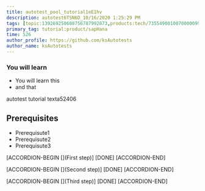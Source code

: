 ```yaml
---
title: autotest_pool_tutorial1eE1hv
description: autotest6TSN6D_10/16/2020 1:25:29 PM
tags: [topic:139269250608756787992873,products:tech/73554900100700000996,tutorial:experience/advanced]
primary_tag: tutorial:product/sapHana
time: 526
author_profile: https://github.com/ksAutotests
author_name: ksAutotests
---
```

### You will learn
- You will learn this
- and that

autotest tutorial texta52406

## Prerequisites
- Prerequisute1
- Prerequisute2
- Prerequisute3

[ACCORDION-BEGIN [](First step)]
[DONE]
[ACCORDION-END]

[ACCORDION-BEGIN [](Second step)]
[DONE]
[ACCORDION-END]

[ACCORDION-BEGIN [](Third step)]
[DONE]
[ACCORDION-END]

